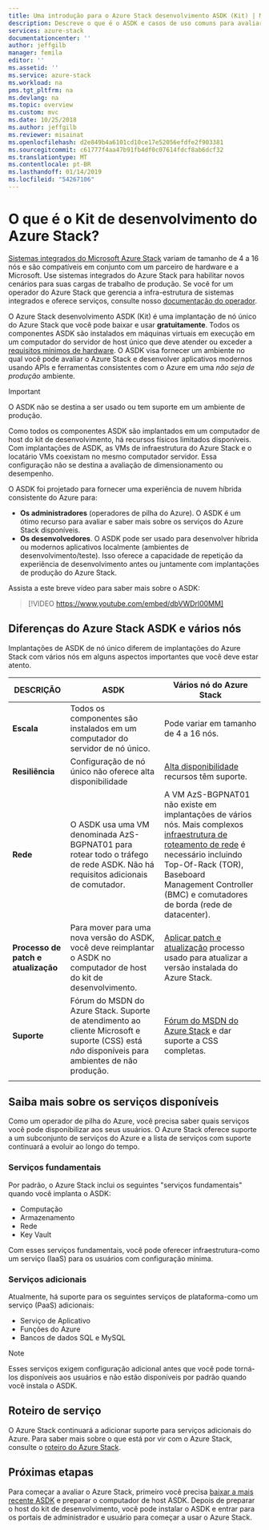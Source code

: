 ```yaml
---
title: Uma introdução para o Azure Stack desenvolvimento ASDK (Kit) | Microsoft Docs
description: Descreve o que é o ASDK e casos de uso comuns para avaliar o Microsoft Azure Stack.
services: azure-stack
documentationcenter: ''
author: jeffgilb
manager: femila
editor: ''
ms.assetid: ''
ms.service: azure-stack
ms.workload: na
pms.tgt_pltfrm: na
ms.devlang: na
ms.topic: overview
ms.custom: mvc
ms.date: 10/25/2018
ms.author: jeffgilb
ms.reviewer: misainat
ms.openlocfilehash: d2e849b4a6101cd10ce17e52056efdfe2f903381
ms.sourcegitcommit: c61777f4aa47b91fb4df0c07614fdcf8ab6dcf32
ms.translationtype: MT
ms.contentlocale: pt-BR
ms.lasthandoff: 01/14/2019
ms.locfileid: "54267106"
---
```

# <a name="what-is-the-azure-stack-development-kit"></a>O que é o Kit de desenvolvimento do Azure Stack?
[Sistemas integrados do Microsoft Azure Stack](../azure-stack-poc.md) variam de tamanho de 4 a 16 nós e são compatíveis em conjunto com um parceiro de hardware e a Microsoft. Use sistemas integrados do Azure Stack para habilitar novos cenários para suas cargas de trabalho de produção. Se você for um operador do Azure Stack que gerencia a infra-estrutura de sistemas integrados e oferece serviços, consulte nosso [documentação do operador](https://docs.microsoft.com/azure/azure-stack).

O Azure Stack desenvolvimento ASDK (Kit) é uma implantação de nó único do Azure Stack que você pode baixar e usar **gratuitamente**. Todos os componentes ASDK são instalados em máquinas virtuais em execução em um computador do servidor de host único que deve atender ou exceder a [requisitos mínimos de hardware](asdk-deploy-considerations.md#hardware). O ASDK visa fornecer um ambiente no qual você pode avaliar o Azure Stack e desenvolver aplicativos modernos usando APIs e ferramentas consistentes com o Azure em uma *não seja de produção* ambiente. 

> [!IMPORTANT]
> O ASDK não se destina a ser usado ou tem suporte em um ambiente de produção.

Como todos os componentes ASDK são implantados em um computador de host do kit de desenvolvimento, há recursos físicos limitados disponíveis. Com implantações de ASDK, as VMs de infraestrutura do Azure Stack e o locatário VMs coexistam no mesmo computador servidor. Essa configuração não se destina a avaliação de dimensionamento ou desempenho.

O ASDK foi projetado para fornecer uma experiência de nuvem híbrida consistente do Azure para:
- **Os administradores** (operadores de pilha do Azure). O ASDK é um ótimo recurso para avaliar e saber mais sobre os serviços do Azure Stack disponíveis.
- **Os desenvolvedores**. O ASDK pode ser usado para desenvolver híbrida ou modernos aplicativos localmente (ambientes de desenvolvimento/teste). Isso oferece a capacidade de repetição da experiência de desenvolvimento antes ou juntamente com implantações de produção do Azure Stack. 

Assista a este breve vídeo para saber mais sobre o ASDK:

> [!VIDEO https://www.youtube.com/embed/dbVWDrl00MM]


## <a name="asdk-and-multi-node-azure-stack-differences"></a>Diferenças do Azure Stack ASDK e vários nós
Implantações de ASDK de nó único diferem de implantações do Azure Stack com vários nós em alguns aspectos importantes que você deve estar atento.

|DESCRIÇÃO|ASDK|Vários nó do Azure Stack|
|-----|-----|-----|
|**Escala**|Todos os componentes são instalados em um computador do servidor de nó único.|Pode variar em tamanho de 4 a 16 nós.|
|**Resiliência**|Configuração de nó único não oferece alta disponibilidade|[Alta disponibilidade](../azure-stack-key-features.md#high-availability-for-azure-stack) recursos têm suporte.|
|**Rede**|O ASDK usa uma VM denominada AzS-BGPNAT01 para rotear todo o tráfego de rede ASDK. Não há requisitos adicionais de comutador.|A VM AzS-BGPNAT01 não existe em implantações de vários nós. Mais complexos [infraestrutura de roteamento de rede](../azure-stack-network.md#network-infrastructure) é necessário incluindo Top-Of-Rack (TOR), Baseboard Management Controller (BMC) e comutadores de borda (rede de datacenter).|
|**Processo de patch e atualização**|Para mover para uma nova versão do ASDK, você deve reimplantar o ASDK no computador de host do kit de desenvolvimento.|[Aplicar patch e atualização](../azure-stack-updates.md) processo usado para atualizar a versão instalada do Azure Stack.|
|**Suporte**|Fórum do MSDN do Azure Stack. Suporte de atendimento ao cliente Microsoft e suporte (CSS) está *não* disponíveis para ambientes de não produção.|[Fórum do MSDN do Azure Stack](https://social.msdn.microsoft.com/Forums/en-US/home?forum=AzureStack) e dar suporte a CSS completas.|
| | |

## <a name="learn-about-available-services"></a>Saiba mais sobre os serviços disponíveis
Como um operador de pilha do Azure, você precisa saber quais serviços você pode disponibilizar aos seus usuários. O Azure Stack oferece suporte a um subconjunto de serviços do Azure e a lista de serviços com suporte continuará a evoluir ao longo do tempo.

### <a name="foundational-services"></a>Serviços fundamentais
Por padrão, o Azure Stack inclui os seguintes "serviços fundamentais" quando você implanta o ASDK:
- Computação
- Armazenamento
- Rede
- Key Vault

Com esses serviços fundamentais, você pode oferecer infraestrutura-como um serviço (IaaS) para os usuários com configuração mínima.

### <a name="additional-services"></a>Serviços adicionais
Atualmente, há suporte para os seguintes serviços de plataforma-como um serviço (PaaS) adicionais:
- Serviço de Aplicativo
- Funções do Azure
- Bancos de dados SQL e MySQL

> [!NOTE]
> Esses serviços exigem configuração adicional antes que você pode torná-los disponíveis aos usuários e não estão disponíveis por padrão quando você instala o ASDK.

## <a name="service-roadmap"></a>Roteiro de serviço
O Azure Stack continuará a adicionar suporte para serviços adicionais do Azure. Para saber mais sobre o que está por vir com o Azure Stack, consulte o [roteiro do Azure Stack](https://azure.microsoft.com/roadmap/?tag=azure-stack). 


## <a name="next-steps"></a>Próximas etapas
Para começar a avaliar o Azure Stack, primeiro você precisa [baixar a mais recente ASDK](asdk-download.md) e preparar o computador de host ASDK. Depois de preparar o host do kit de desenvolvimento, você pode instalar o ASDK e entrar para os portais de administrador e usuário para começar a usar o Azure Stack.